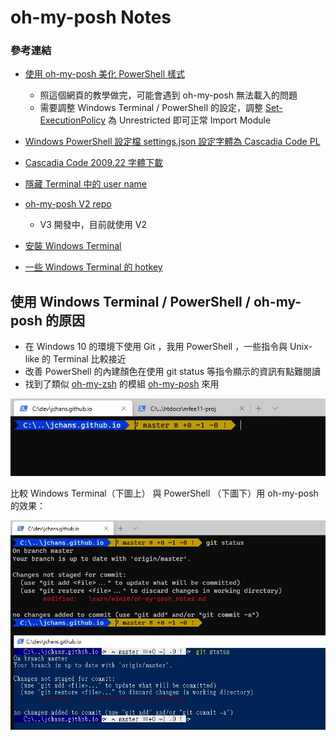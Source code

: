 # oh-my-posh Notes

### 參考連結

- [使用 oh-my-posh 美化 PowerShell 樣式](https://blog.poychang.net/setting-powershell-theme-with-oh-my-posh/)

  - 照這個網頁的教學做完，可能會遇到 oh-my-posh 無法載入的問題
  - 需要調整 Windows Terminal / PowerShell 的設定，調整 [Set-ExecutionPolicy](https://ss64.com/ps/set-executionpolicy.html) 為 Unrestricted 即可正常 Import Module
- [Windows PowerShell 設定檔 settings.json 設定字體為 Cascadia Code PL](https://docs.microsoft.com/zh-tw/windows/terminal/tutorials/powerline-setup)
- [Cascadia Code 2009.22 字體下載](https://github.com/microsoft/cascadia-code/releases/tag/v2009.22)
- [隱藏 Terminal 中的 user name](https://github.com/JanDeDobbeleer/oh-my-posh/issues/163)
- [oh-my-posh V2 repo](https://github.com/JanDeDobbeleer/oh-my-posh)
  - V3 開發中，目前就使用 V2
- [安裝 Windows Terminal](https://www.microsoft.com/zh-tw/p/windows-terminal/9n0dx20hk701?activetab=pivot:overviewtab)
- [一些 Windows Terminal 的 hotkey ](https://defkey.com/windows-terminal-shortcuts)

## 使用 Windows Terminal / PowerShell / oh-my-posh 的原因

- 在 Windows 10 的環境下使用 Git ，我用 PowerShell ，一些指令與 Unix-like 的 Terminal 比較接近
- 改善 PowerShell 的內建顏色在使用 git status 等指令顯示的資訊有點難閱讀
- 找到了類似 [oh-my-zsh](https://ohmyz.sh/) 的模組 [oh-my-posh](https://github.com/JanDeDobbeleer/oh-my-posh) 來用

![oh-my-posh 使用中的 Windows Terminal](images/using-oh-my-posh.jpg)

比較 Windows Terminal（下圖上） 與 PowerShell （下圖下）用 oh-my-posh 的效果：

![比較 PowerShell 與 Windows Terminal 用 oh-my-posh 的效果](images/using-oh-my-posh_PowerShell.jpg)